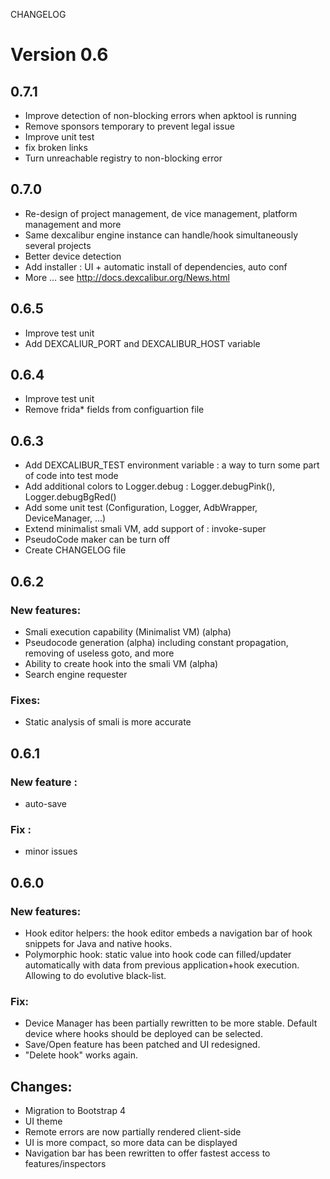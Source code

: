 CHANGELOG

# Version 0.6

## 0.7.1

* Improve detection of non-blocking errors when apktool is running
* Remove sponsors temporary to prevent legal issue 
* Improve unit test
* fix broken links
* Turn unreachable registry to non-blocking error

## 0.7.0

* Re-design of project management, de vice management, platform management and more
* Same dexcalibur engine instance can handle/hook simultaneously several projects
* Better device detection
* Add installer : UI + automatic install of dependencies, auto conf
* More ... see http://docs.dexcalibur.org/News.html


## 0.6.5

* Improve test unit
* Add DEXCALIUR_PORT and DEXCALIBUR_HOST variable

## 0.6.4

* Improve test unit
* Remove frida* fields from configuartion file

## 0.6.3

* Add DEXCALIBUR_TEST environment variable : a way to turn some part of code into test mode
* Add additional colors to Logger.debug : Logger.debugPink(), Logger.debugBgRed()
* Add some unit test (Configuration, Logger, AdbWrapper, DeviceManager, ...)
* Extend minimalist smali VM, add support of : invoke-super
* PseudoCode maker can be turn off
* Create CHANGELOG file

## 0.6.2

### New features:

* Smali execution capability (Minimalist VM) (alpha)
* Pseudocode generation (alpha) including constant propagation, removing of useless goto, and more
* Ability to create hook into the smali VM (alpha)
* Search engine requester

### Fixes:

* Static analysis of smali is more accurate

## 0.6.1

### New feature :

* auto-save

### Fix :

* minor issues

## 0.6.0

### New features:

* Hook editor helpers: the hook editor embeds a navigation bar of hook snippets for Java and native hooks.
* Polymorphic hook: static value into hook code can filled/updater automatically with data from previous application+hook execution. Allowing to do evolutive black-list.

### Fix:

* Device Manager has been partially rewritten to be more stable. Default device where hooks should be deployed can be selected.
* Save/Open feature has been patched and UI redesigned.
* "Delete hook" works again.

## Changes:
* Migration to Bootstrap 4
* UI theme
* Remote errors are now partially rendered client-side
* UI is more compact, so more data can be displayed
* Navigation bar has been rewritten to offer fastest access to features/inspectors




